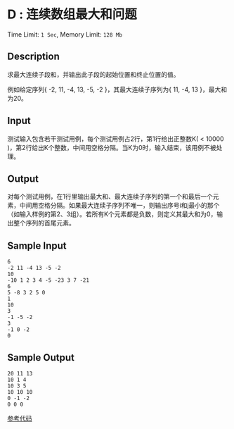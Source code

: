 # D : 连续数组最大和问题

Time Limit: `1 Sec`,   Memory Limit: `128 Mb`

## Description

求最大连续子段和，并输出此子段的起始位置和终止位置的值。

例如给定序列{ -2, 11, -4, 13, -5, -2 }，其最大连续子序列为{ 11, -4, 13 }，最大和为20。

## Input

测试输入包含若干测试用例，每个测试用例占2行，第1行给出正整数K( < 10000 )，第2行给出K个整数，中间用空格分隔。当K为0时，输入结束，该用例不被处理。

## Output

对每个测试用例，在1行里输出最大和、最大连续子序列的第一个和最后一个元 素，中间用空格分隔。如果最大连续子序列不唯一，则输出序号i和j最小的那个（如输入样例的第2、3组）。若所有K个元素都是负数，则定义其最大和为0，输出整个序列的首尾元素。

## Sample Input

```
6
-2 11 -4 13 -5 -2
10
-10 1 2 3 4 -5 -23 3 7 -21
6
5 -8 3 2 5 0
1
10
3
-1 -5 -2
3
-1 0 -2
0
```

## Sample Output

```
20 11 13
10 1 4
10 3 5
10 10 10
0 -1 -2
0 0 0
```

[参考代码](../Solution/D.cpp)